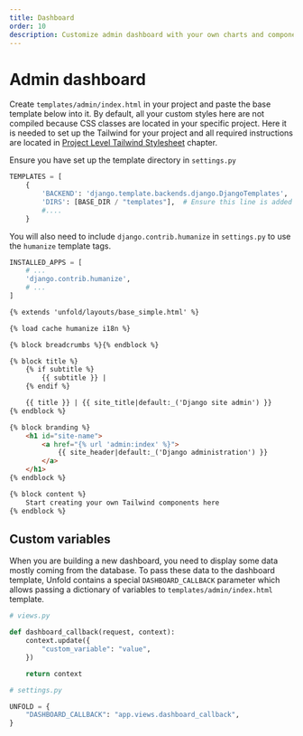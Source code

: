 ```yaml
---
title: Dashboard
order: 10
description: Customize admin dashboard with your own charts and components.
---
```


# Admin dashboard

Create `templates/admin/index.html` in your project and paste the base template below into it. By default, all your custom styles here are not compiled because CSS classes are located in your specific project. Here it is needed to set up the Tailwind for your project and all required instructions are located in [Project Level Tailwind Stylesheet](#project-level-tailwind-stylesheet) chapter.

Ensure you have set up the template directory in `settings.py`

```python
TEMPLATES = [
    {
        'BACKEND': 'django.template.backends.django.DjangoTemplates',
        'DIRS': [BASE_DIR / "templates"],  # Ensure this line is added
        #....
    }
```

You will also need to include `django.contrib.humanize` in `settings.py` to use the `humanize` template tags.

```python
INSTALLED_APPS = [
    # ...
    'django.contrib.humanize',
    # ...
]
```

```html
{% extends 'unfold/layouts/base_simple.html' %}

{% load cache humanize i18n %}

{% block breadcrumbs %}{% endblock %}

{% block title %}
    {% if subtitle %}
        {{ subtitle }} |
    {% endif %}

    {{ title }} | {{ site_title|default:_('Django site admin') }}
{% endblock %}

{% block branding %}
    <h1 id="site-name">
        <a href="{% url 'admin:index' %}">
            {{ site_header|default:_('Django administration') }}
        </a>
    </h1>
{% endblock %}

{% block content %}
    Start creating your own Tailwind components here
{% endblock %}
```

## Custom variables

When you are building a new dashboard, you need to display some data mostly coming from the database. To pass these data to the dashboard template, Unfold contains a special `DASHBOARD_CALLBACK` parameter which allows passing a dictionary of variables to `templates/admin/index.html` template.

```python
# views.py

def dashboard_callback(request, context):
    context.update({
        "custom_variable": "value",
    })

    return context
```

```python
# settings.py

UNFOLD = {
    "DASHBOARD_CALLBACK": "app.views.dashboard_callback",
}
```
